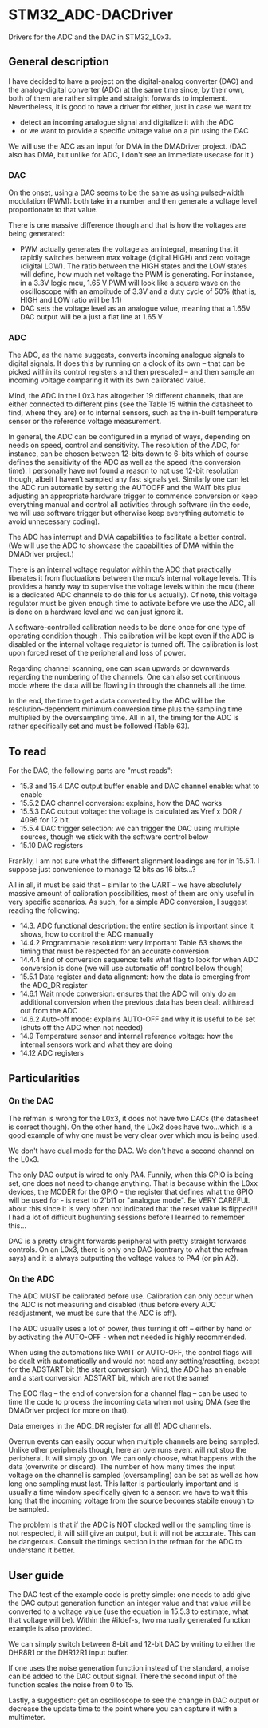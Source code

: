 # STM32_ADC-DACDriver

Drivers for the ADC and the DAC in STM32_L0x3.

## General description
I have decided to have a project on the digital-analog converter (DAC) and the analog-digital converter (ADC) at the same time since, by their own, both of them are rather simple and straight forwards to implement. Nevertheless, it is good to have a driver for either, just in case we want to:
- detect an incoming analogue signal and digitalize it with the ADC
- or we want to provide a specific voltage value on a pin using the DAC

We will use the ADC as an input for DMA in the DMADriver project. (DAC also has DMA, but unlike for ADC, I don't see an immediate usecase for it.)

### DAC
On the onset, using a DAC seems to be the same as using pulsed-width modulation (PWM): both take in a number and then generate a voltage level proportionate to that value.

There is one massive difference though and that is how the voltages are being generated:
- PWM actually generates the voltage as an integral, meaning that it rapidly switches between max voltage (digital HIGH) and zero voltage (digital LOW). The ratio between the HIGH states and the LOW states will define, how much net voltage the PWM is generating. For instance, in a 3.3V logic mcu, 1.65 V PWM will look like a square wave on the oscilloscope with an amplitude of 3.3V and a duty cycle of 50% (that is, HIGH and LOW ratio will be 1:1)
- DAC sets the voltage level as an analogue value, meaning that a 1.65V DAC output will be a just a flat line at 1.65 V

### ADC
The ADC, as the name suggests, converts incoming analogue signals to digital signals. It does this by running on a clock of its own – that can be picked within its control registers and then prescaled – and then sample an incoming voltage comparing it with its own calibrated value.

Mind, the ADC in the L0x3 has altogether 19 different channels, that are either connected to different pins (see the Table 15 within the datasheet to find, where they are) or to internal sensors, such as the in-built temperature sensor or the reference voltage measurement.

In general, the ADC can be configured in a myriad of ways, depending on needs on speed, control and sensitivity. The resolution of the ADC, for instance, can be chosen between 12-bits down to 6-bits which of course defines the sensitivity of the ADC as well as the speed (the conversion time). I personally have not found a reason to not use 12-bit resolution though, albeit I haven’t sampled any fast signals yet. Similarly one can let the ADC run automatic by setting the AUTOOFF and the WAIT bits plus adjusting an appropriate hardware trigger to commence conversion or keep everything manual and control all activities through software (in the code, we will use software trigger but otherwise keep everything automatic to avoid unnecessary coding).

The ADC has interrupt and DMA capabilities to facilitate a better control. (We will use the ADC to showcase the capabilities of DMA within the DMADriver project.)

There is an internal voltage regulator within the ADC that practically liberates it from fluctuations between the mcu’s internal voltage levels. This provides a handy way to supervise the voltage levels within the mcu (there is a dedicated ADC channels to do this for us actually). Of note, this voltage regulator must be given enough time to activate before we use the ADC, all is done on a hardware level and we can just ignore it.

A software-controlled calibration needs to be done once for one type of operating condition though . This calibration will be kept even if the ADC is disabled or the internal voltage regulator is turned off. The calibration is lost upon forced reset of the peripheral and loss of power.

Regarding channel scanning, one can scan upwards or downwards regarding the numbering of the channels. One can also set continuous mode where the data will be flowing in through the channels all the time.

In the end, the time to get a data converted by the ADC will be the resolution-dependent minimum conversion time plus the sampling time multiplied by the oversampling time. All in all, the timing for the ADC is rather specifically set and must be followed (Table 63).


## To read
For the DAC, the following parts are "must reads":
- 15.3 and 15.4 DAC output buffer enable and DAC channel enable: what to enable
- 15.5.2 DAC channel conversion: explains, how the DAC works
- 15.5.3 DAC output voltage: the voltage is calculated as Vref x DOR / 4096 for 12 bit.
- 15.5.4 DAC trigger selection: we can trigger the DAC using multiple sources, though we stick with the software control below
- 15.10 DAC registers

Frankly, I am not sure what the different alignment loadings are for in 15.5.1. I suppose just convenience to manage 12 bits as 16 bits...?

All in all, it must be said that – similar to the UART – we have absolutely massive amount of calibration possibilities, most of them are only useful in very specific scenarios. As such, for a simple ADC conversion, I suggest reading the following:

- 14.3. ADC functional description: the entire section is important since it shows, how to control the ADC manually
- 14.4.2 Programmable resolution: very important Table 63 shows the timing that must be respected for an accurate conversion
- 14.4.4 End of conversion sequence: tells what flag to look for when ADC conversion is done (we will use automatic off control below though)
- 15.5.1 Data register and data alignment: how the data is emerging from the ADC_DR register
- 14.6.1 Wait mode conversion: ensures that the ADC will only do an additional conversion when the previous data has been dealt with/read out from the ADC 
- 14.6.2 Auto-off mode: explains AUTO-OFF and why it is useful to be set (shuts off the ADC when not needed)
- 14.9 Temperature sensor and internal reference voltage: how the internal sensors work and what they are doing
- 14.12 ADC registers

## Particularities

### On the DAC
The refman is wrong for the L0x3, it does not have two DACs (the datasheet is correct though). On the other hand, the L0x2 does have two...which is a good example of why one must be very clear over which mcu is being used.

We don't have dual mode for the DAC. We don't have a second channel on the L0x3.

The only DAC output is wired to only PA4. Funnily, when this GPIO is being set, one does not need to change anything. That is because within the L0xx devices, the MODER for the GPIO - the register that defines what the GPIO will be used for - is reset to 2'b11 or "analogue mode". Be VERY CAREFUL about this since it is very often not indicated that the reset value is flipped!!! I had a lot of difficult bughunting sessions before I learned to remember this...

DAC is a pretty straight forwards peripheral with pretty straight forwards controls. On an L0x3, there is only one DAC (contrary to what the refman says) and it is always outputting the voltage values to PA4 (or pin A2).

### On the ADC

The ADC MUST be calibrated before use. Calibration can only occur when the ADC is not measuring and disabled (thus before every ADC readjustment, we must be sure that the ADC is off).

The ADC usually uses a lot of power, thus turning it off – either by hand or by activating the AUTO-OFF - when not needed is highly recommended.

When using the automations like WAIT or AUTO-OFF, the control flags will be dealt with automatically and would not need any setting/resetting, except for the ADSTART bit (the start conversion). Mind, the ADC has an enable and a start conversion ADSTART bit, which are not the same!

The EOC flag – the end of conversion for a channel flag – can be used to time the code to process the incoming data when not using DMA (see the DMADriver project for more on that).

Data emerges in the ADC_DR register for all (!) ADC channels.

Overrun events can easily occur when multiple channels are being sampled. Unlike other peripherals though, here an overruns event will not stop the peripheral. It will simply go on. We can only choose, what happens with the data (overwrite or discard).
The number of how many times the input voltage on the channel is sampled (oversampling) can be set as well as how long one sampling must last. This latter is particularly important and is usually a time window specifically given to a sensor: we have to wait this long that the incoming voltage from the source becomes stabile enough to be sampled.

The problem is that if the ADC is NOT clocked well or the sampling time is not respected, it will still give an output, but it will not be accurate. This can be dangerous. Consult the timings section in the refman for the ADC to understand it better.

## User guide

The DAC test of the example code is pretty simple: one needs to add give the DAC output generation function an integer value and that value will be converted to a voltage value (use the equation in 15.5.3 to estimate, what that voltage will be). Within the #ifdef-s, two manually generated function example is also provided.

We can simply switch between 8-bit and 12-bit DAC by writing to either the DHR8R1 or the DHR12R1 input buffer.

If one uses the noise generation function instead of the standard, a noise can be added to the DAC output signal. There the second input of the function scales the noise from 0 to 15.

Lastly, a suggestion: get an oscilloscope to see the change in DAC output or decrease the update time to the point where you can capture it with a multimeter.
